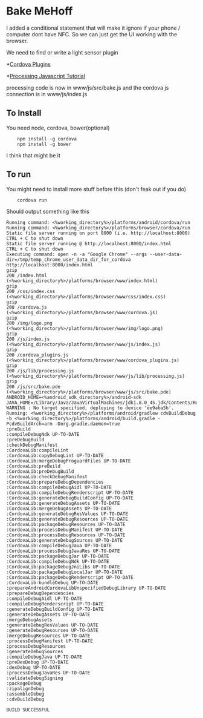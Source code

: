 # Bake MeHoff

I added a conditional statement that will make it ignore if your phone / computer dont have NFC. So we can just get the UI working with the browser.

We need to find or write a light sensor plugin

*[Cordova Plugins](https://cordova.apache.org/plugins/)

*[Processing Javascript Tutorial](http://processingjs.org/articles/p5QuickStart.html)


processing code is now in www/js/src/bake.js and the cordova js connection is in www/js/index.js

## To Install

You need node, cordova, bower(optional)

```
	npm install -g cordova
	npm install -g bower
```

I think that might be it


## To run
You might need to install more stuff before this (don't feak out if you do)
```
	cordova run
```

Should output something like this

>
	Running command: <%working_directory%>/platforms/android/cordova/run
	Running command: <%working_directory%>/platforms/browser/cordova/run
	Static file server running on port 8000 (i.e. http://localhost:8000)
	CTRL + C to shut down
	Static file server running @ http://localhost:8000/index.html
	CTRL + C to shut down
	Executing command: open -n -a "Google Chrome" --args --user-data-dir=/tmp/temp_chrome_user_data_dir_for_cordova http://localhost:8000/index.html
	gzip
	200 /index.html (<%working_directory%>/platforms/browser/www/index.html)
	gzip
	200 /css/index.css (<%working_directory%>/platforms/browser/www/css/index.css)
	gzip
	200 /cordova.js (<%working_directory%>/platforms/browser/www/cordova.js)
	gzip
	200 /img/logo.png (<%working_directory%>/platforms/browser/www/img/logo.png)
	gzip
	200 /js/index.js (<%working_directory%>/platforms/browser/www/js/index.js)
	gzip
	200 /cordova_plugins.js (<%working_directory%>/platforms/browser/www/cordova_plugins.js)
	gzip
	200 /js/lib/processing.js (<%working_directory%>/platforms/browser/www/js/lib/processing.js)
	gzip
	200 /js/src/bake.pde (<%working_directory%>/platforms/browser/www/js/src/bake.pde)
	ANDROID_HOME=<%android_sdk_directory%>/android-sdk
	JAVA_HOME=/Library/Java/JavaVirtualMachines/jdk1.8.0_45.jdk/Contents/Home
	WARNING : No target specified, deploying to device 'ee9aba5b'.
	Running: <%working_directory%>/platforms/android/gradlew cdvBuildDebug -b <%working_directory%>/platforms/android/build.gradle -PcdvBuildArch=arm -Dorg.gradle.daemon=true
	:preBuild
	:compileDebugNdk UP-TO-DATE
	:preDebugBuild
	:checkDebugManifest
	:CordovaLib:compileLint
	:CordovaLib:copyDebugLint UP-TO-DATE
	:CordovaLib:mergeDebugProguardFiles UP-TO-DATE
	:CordovaLib:preBuild
	:CordovaLib:preDebugBuild
	:CordovaLib:checkDebugManifest
	:CordovaLib:prepareDebugDependencies
	:CordovaLib:compileDebugAidl UP-TO-DATE
	:CordovaLib:compileDebugRenderscript UP-TO-DATE
	:CordovaLib:generateDebugBuildConfig UP-TO-DATE
	:CordovaLib:generateDebugAssets UP-TO-DATE
	:CordovaLib:mergeDebugAssets UP-TO-DATE
	:CordovaLib:generateDebugResValues UP-TO-DATE
	:CordovaLib:generateDebugResources UP-TO-DATE
	:CordovaLib:packageDebugResources UP-TO-DATE
	:CordovaLib:processDebugManifest UP-TO-DATE
	:CordovaLib:processDebugResources UP-TO-DATE
	:CordovaLib:generateDebugSources UP-TO-DATE
	:CordovaLib:compileDebugJava UP-TO-DATE
	:CordovaLib:processDebugJavaRes UP-TO-DATE
	:CordovaLib:packageDebugJar UP-TO-DATE
	:CordovaLib:compileDebugNdk UP-TO-DATE
	:CordovaLib:packageDebugJniLibs UP-TO-DATE
	:CordovaLib:packageDebugLocalJar UP-TO-DATE
	:CordovaLib:packageDebugRenderscript UP-TO-DATE
	:CordovaLib:bundleDebug UP-TO-DATE
	:prepareAndroidCordovaLibUnspecifiedDebugLibrary UP-TO-DATE
	:prepareDebugDependencies
	:compileDebugAidl UP-TO-DATE
	:compileDebugRenderscript UP-TO-DATE
	:generateDebugBuildConfig UP-TO-DATE
	:generateDebugAssets UP-TO-DATE
	:mergeDebugAssets
	:generateDebugResValues UP-TO-DATE
	:generateDebugResources UP-TO-DATE
	:mergeDebugResources UP-TO-DATE
	:processDebugManifest UP-TO-DATE
	:processDebugResources
	:generateDebugSources
	:compileDebugJava UP-TO-DATE
	:preDexDebug UP-TO-DATE
	:dexDebug UP-TO-DATE
	:processDebugJavaRes UP-TO-DATE
	:validateDebugSigning
	:packageDebug
	:zipalignDebug
	:assembleDebug
	:cdvBuildDebug

	BUILD SUCCESSFUL


